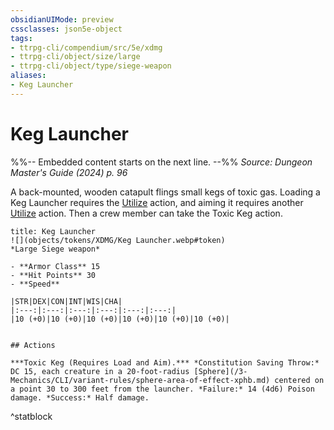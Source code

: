 ```yaml
---
obsidianUIMode: preview
cssclasses: json5e-object
tags:
- ttrpg-cli/compendium/src/5e/xdmg
- ttrpg-cli/object/size/large
- ttrpg-cli/object/type/siege-weapon
aliases:
- Keg Launcher
---
```

# Keg Launcher
%%-- Embedded content starts on the next line. --%%
*Source: Dungeon Master's Guide (2024) p. 96*  

A back-mounted, wooden catapult flings small kegs of toxic gas. Loading a Keg Launcher requires the [Utilize](/3-Mechanics/CLI/actions.md#Utilize) action, and aiming it requires another [Utilize](/3-Mechanics/CLI/actions.md#Utilize) action. Then a crew member can take the Toxic Keg action.

```ad-statblock
title: Keg Launcher
![](objects/tokens/XDMG/Keg Launcher.webp#token)
*Large Siege weapon*

- **Armor Class** 15
- **Hit Points** 30
- **Speed** 

|STR|DEX|CON|INT|WIS|CHA|
|:---:|:---:|:---:|:---:|:---:|:---:|
|10 (+0)|10 (+0)|10 (+0)|10 (+0)|10 (+0)|10 (+0)|


## Actions

***Toxic Keg (Requires Load and Aim).*** *Constitution Saving Throw:* DC 15, each creature in a 20-foot-radius [Sphere](/3-Mechanics/CLI/variant-rules/sphere-area-of-effect-xphb.md) centered on a point 30 to 300 feet from the launcher. *Failure:* 14 (4d6) Poison damage. *Success:* Half damage.
```
^statblock